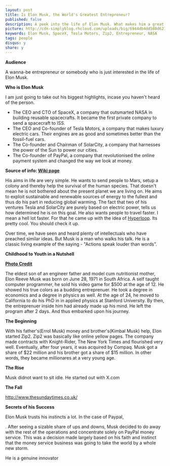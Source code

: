 ```yaml
---
layout: post
title: Is Elon Musk, the World's Greatest Entrepreneur?
published: false
description: A peek into the life of Elon Musk. What makes him a great entreprenuer and an analysis of the factors that contributed to his success.
picture: http://cdn-simplyblog.rhcloud.com/uploads/big/6944db4dd508d621a8ef02943997848f.png
keywords: Elon Musk, SpaceX, Tesla Motors, Zip2, Entrepreneur, NASA
tags: people
disqus:	y
share: y
---
```



**Audience**

A wanna-be entrepreneur or somebody who is just interested in the life of Elon Musk.

**Who is Elon Musk**

I am just going to take out his biggest highlights, incase you haven't heard of the person.

+	The CEO and CTO of SpaceX, a company that outsmarted NASA in building reusable spacecrafts. It became the first private company to send a spacecraft to ISS.
+	The CEO and Co-founder of Tesla Motors, a company that makes luxury electric cars. Their engines are as good and sometimes better than the fossil-fuel cars.
+	The Co-founder and Chairman of SolarCity, a company that harnesses the power of the Sun to power our cities. 
+	The Co-founder of PayPal, a company that revolutionised the online payment system and changed the way we look at money.

<b class="small">Source of info: [Wiki page](https://en.wikipedia.org/wiki/Elon_Musk)</b>

His aims in life are very simple. He wants to send people to Mars, setup a colony and thereby help the survival of the human species. That doesn't mean he is not bothered about the present planet we are living on. He aims to exploit sustainable and renewable sources of energy to the fullest and thus do his part in reducing global warming. The fact that two of his ventures Tesla and SolarCity are purely based on electric power, tells us how determined he is on this goal. He also wants people to travel faster. I mean a hell lot faster. For that he came up with the idea of [Hyperloop](https://en.wikipedia.org/wiki/Hyperloop). Its pretty cool. You should check it up.

Over time, we have seen and heard plenty of intellectuals who have preached similar ideas. But Musk is a man who walks his talk. He is a classic living example of the saying - "Actions speak louder than words". 

**Childhood to Youth in a Nutshell**


<b class="small">[Photo Credit](http://www.bloomberg.com/graphics/2015-elon-musk-spacex/)</b>

The eldest son of an engineer father and model cum nutritionist mother, Elon Reeve Musk was born on June 28, 1971 in South Africa. A self taught computer programmer, he sold his video game for $500 at the age of 12. He showed his true colors as a budding entreprenuer. He took a degree in economics and a degree in physics as well. At the age of 24, he moved to California to do his PhD in in applied physics at Stanford University. By then, the entreprenuer inside him had already made up his mind. He left the program after 2 days. And thus embarked upon his journey. 


**The Beginning**

With his father's(Errol Musk) money and brother's(Kimbal Musk) help, Elon started Zip2. Zip2 was basically like online yellow pages. The company made contracts with Knight-Rider, The New York Times and flourished very well. Eventually, after four years, it was acquired by Compaq. Musk got a share of $22 million and his brother got a share of $15 million. In other words, they became millionares at a very young age. 

**The Rise**

Musk didnot want to sit idle. He started out with X.com 

**The Fall**

http://www.thesundaytimes.co.uk/

**Secrets of his Success**

Elon Musk trusts his instincts a lot. In the case of Paypal, 

. After seeing a sizable share of ups and downs, Musk decided to do away with the rest of the operations and concentrate solely on PayPal money service. This was a decision made largely based on his faith and instinct that the money service business was going to take the world by a whole new storm.

He is a genuine innovator